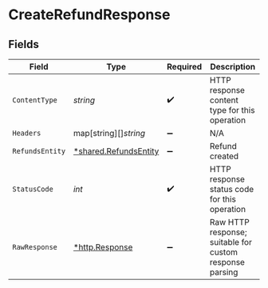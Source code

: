 # CreateRefundResponse


## Fields

| Field                                                                | Type                                                                 | Required                                                             | Description                                                          |
| -------------------------------------------------------------------- | -------------------------------------------------------------------- | -------------------------------------------------------------------- | -------------------------------------------------------------------- |
| `ContentType`                                                        | *string*                                                             | :heavy_check_mark:                                                   | HTTP response content type for this operation                        |
| `Headers`                                                            | map[string][]*string*                                                | :heavy_minus_sign:                                                   | N/A                                                                  |
| `RefundsEntity`                                                      | [*shared.RefundsEntity](../../../pkg/models/shared/refundsentity.md) | :heavy_minus_sign:                                                   | Refund created                                                       |
| `StatusCode`                                                         | *int*                                                                | :heavy_check_mark:                                                   | HTTP response status code for this operation                         |
| `RawResponse`                                                        | [*http.Response](https://pkg.go.dev/net/http#Response)               | :heavy_minus_sign:                                                   | Raw HTTP response; suitable for custom response parsing              |